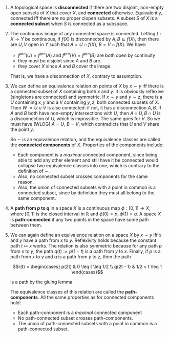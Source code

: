 1. A topological space is **disconnected** if there are two disjoint, non-empty open subsets of $X$ that cover $X$, and **connected** otherwise. Equivalently, connected iff there are no proper clopen subsets. A subset $S$ of $X$ is a **connected subset** when $S$ is connected as a subspace.

2. The continuous image of any connected space is connected. Letting $f: X \to Y$ be continuous, if $f(X)$ is disconnected by $A, B \subseteq f(X)$, then there are $U, V$ open in $Y$ such that $A = U \cap f(X)$, $B = V \cap f(X)$. We have:

     - $f^{pre}(U) = f^{pre}(A)$ and $f^{pre}(V) = f^{pre}(B)$ are both open by continuity
     - they must be disjoint since $A$ and $B$ are.
     - they cover $X$ since $A$ and $B$ cover the image.

    That is, we have a disconnection of $X$, contrary to assumption.

3. We can define an equivalence relation on points of $X$ by $x \sim y$ iff there is a connected subset of $X$ containing both $x$ and $y$. It is obviously reflexive (singletons are connected) and symmetric. If $x \sim y$ and $y \sim z$, there is a $U$ containing $x, y$ and a $V$ containing $y, z$, both connected subsets of $X$. Then $W := U \cup V$ is also connected: if not, it has a disconnection $A, B$. If $A$ and $B$ both have non-empty intersections with $U$, then $A \cap U, B \cap U$ is a disconnection of $U$, which is impossible. The same goes for $V$. So we must have (WLOG) $A = U$, $B = V$, which contradicts that $U$ and $V$ share the point $y$.

    So $\sim$ is an equivalence relation, and the equivalence classes are called the **connected components** of $X$. Properties of the components include:

     - Each component is a *maximal* connected component, since being able to add any other element and still have it be connected would collapse two equivalence classes into one, which is contrary to the definition of $\sim$. 
     - Also, no connected subset crosses components for the same reason. 
     - Also, the union of connected subsets with a point in common is a connected subset, since by definition they must all belong to the same component.

4. A **path from $p$ to $q$** in a space $X$ is a continuous map $\phi: [0, 1] \to X$, where $[0, 1]$ is the closed interval in $\mathbb{R}$ and $\phi(0) = p$, $\phi(1) = q$. A space $X$ is **path-connected** if any two points in the space have some path between them.

5. We can again define an equivalence relation on a space $X$ by $x \sim y$ iff $x$ and $y$ have a path from $x$ to $y$. Reflexivity holds because the constant path $t \mapsto x$ works. The relation is also symmetric because for any path $p$ from $x$ to $y$, the path $q(t) := p(1-t)$ is a path from $y$ to $x$. Finally, if $p$ is a path from $x$ to $y$ and $q$ is a path from $y$ to $z$, then the path

    $$r(t) = \begin{cases}
        p(2t) & 0 \leq t \leq 1/2 \\
        q(2t - 1) & 1/2 < t \leq 1
        \end{cases}$$

    is a path by the gluing lemma.

    The equivalence classes of this relation are called the **path-components**. All the same properties as for connected components hold:

     - Each path-component is a *maximal* connected component
     - No path-connected subset crosses path-components.
     - The union of path-connected subsets with a point in common is a path-connected subset.
